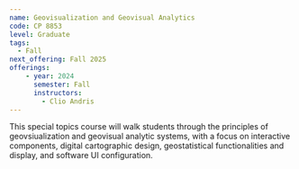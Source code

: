 ```yaml
---
name: Geovisualization and Geovisual Analytics
code: CP 8853
level: Graduate
tags: 
  - Fall
next_offering: Fall 2025
offerings:
    - year: 2024
      semester: Fall
      instructors:
        - Clio Andris
---
```


This special topics course will walk students through the principles of geovsiualization and geovisual analytic systems, with a focus on interactive components, digital cartographic design, geostatistical functionalities and display, and software UI configuration. 

